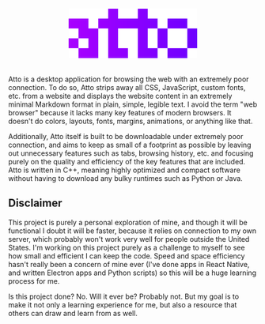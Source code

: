 <br><br>
<p align="center">
  <img width="260" height="100" src="https://raw.githubusercontent.com/brandon-gong/atto/master/atto.png">
</p>
<br>
Atto is a desktop application for browsing the web with an extremely poor connection.  To do so, Atto strips away all CSS, JavaScript, custom fonts, etc. from a website and displays the website content in an extremely minimal Markdown format in plain, simple, legible text. I avoid the term "web browser" because it lacks many key features of modern browsers.  It doesn't do colors, layouts, fonts, margins, animations, or anything like that. 

Additionally, Atto itself is built to be downloadable under extremely poor connection, and aims to keep as small of a footprint as possible by leaving out unnecessary features such as tabs, browsing history, etc. and focusing purely on the quality and efficiency of the key features that are included.  Atto is written in C++, meaning highly optimized and compact software without having to download any bulky runtimes such as Python or Java.

## Disclaimer
This project is purely a personal exploration of mine, and though it will be functional I doubt it will be faster, because it relies on connection to my own server, which probably won't work very well for people outside the United States.  I'm working on this project purely as a challenge to myself to see how small and efficient I can keep the code.  Speed and space efficiency hasn't really been a concern of mine ever (I've done apps in React Native, and written Electron apps and Python scripts) so this will be a huge learning process for me.

Is this project done? No.  Will it ever be?  Probably not.  But my goal is to make it not only a learning experience for me, but also a resource that others can draw and learn from as well.
